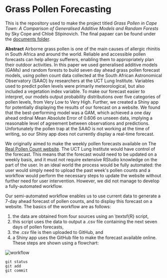 # Grass Pollen Forecasting
This is the repository used to make the project titled *Grass Pollen in Cape Town: A Comparison of Generalised Additive Models and Random Forests* by Sky Cope and Chloë Stipinovich. The final papaer can be found under the [documents folder](documents/CPXSKY001_STPCHL002_Honours_Project_2020.pdf).

**Abstract**
Airborne grass pollen is one of the main causes of allergic rhinitis in South Africa and around the world. Reliable and accessible pollen forecasts can help allergy sufferers, enabling them to appropriately plan their outdoor activities. In this paper we used generalised additive models (GAMs) and random forests to build seven day ahead grass pollen forecast models, using pollen count data collected at the South African Astronomical Observatory (SAAO) by researchers at the UCT Lung Institute. Variables used to predict pollen levels were primarily meteorological, but also included a vegetation index variable. To make our forecast easier to interpret, our models output probability distributions over five categories of pollen levels, from Very Low to Very High. Further, we created a Shiny app for potentially displaying the results of our forecast on a website. We found that the best-performing model was a GAM, which achieved a one day ahead ordinal Mean Absolute Error of 0.606 on unseen data, implying a reasonable level of agreement between observations and predictions. Unfortunately the pollen trap at the SAAO is not working at the time of writing, so our Shiny app does not currently display a real-time forecast. 

We originally aimed to make the weekly pollen forecasts available on The [Real Pollen Count website](https://pollencount.co.za/). The UCT Lung Institute would have control of the forecast. This means that the forecast would need to be updated on a weekly basis, and it must not require extensive RStudio knowledge on the part of the user. In an ideal world the process would be fully automated: the user would simply need to upload the past week's pollen counts and a workflow would perform the necessary steps to update the website without further need for user intervention. However, we did not manage to develop a fully-automated workflow.

Our semi-automated workflow enables us to use current data to generate a 7-day ahead forecast of pollen counts, and to display this forecast on a website. The basics of the workflow are as follows:
1. the data are obtained from four sources using an \textsf{R} script, 
2. this script uses the data to output a .csv file containing the next seven days of pollen forecasts, 
3. the .csv file is then uploaded to GitHub, and 
4. a Shiny app uses the GitHub file to make the forecast available online. These steps are shown using a flowchart:

![workflow](screenshot.png)


```
git status
git add
git commit
```

